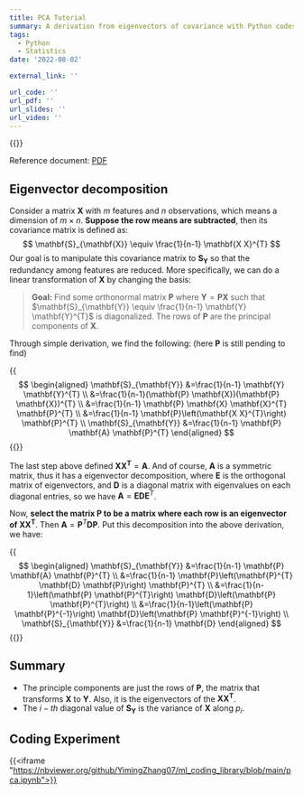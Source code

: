 ```yaml
---
title: PCA Tutorial
summary: A derivation from eigenvectors of covariance with Python codes
tags:
  - Python
  - Statistics
date: '2022-08-02'

external_link: ''

url_code: ''
url_pdf: ''
url_slides: ''
url_video: ''
---
```


{{<toc>}}

Reference document: [PDF](./pca_tutorial.pdf)

## Eigenvector decomposition

Consider a matrix $\mathbf{X}$ with $m$ features and $n$ observations, which means a dimension of $m\times n$. **Suppose the row means are subtracted**, then its covariance matrix is defined as:
$$
\mathbf{S}_{\mathbf{X}} \equiv \frac{1}{n-1} \mathbf{X X}^{T}
$$
Our goal is to manipulate this covariance matrix to $\mathbf{S_Y}$ so that the redundancy among features are reduced. More specifically, we can do a linear transformation of $\mathbf{X}$ by changing the basis:

>   **Goal:** Find some orthonormal matrix $\mathbf{P}$ where $\mathbf{Y}=\mathbf{P} \mathbf{X}$ such that $\mathbf{S}_{\mathbf{Y}} \equiv \frac{1}{n-1} \mathbf{Y} \mathbf{Y}^{T}$ is diagonalized. The rows of $\mathbf{P}$ are the principal components of $\mathbf{X}$.

Through simple derivation, we find the following: (here $\mathbf{P}$ is still pending to find)

{{<math>}}
$$
\begin{aligned}
\mathbf{S}_{\mathbf{Y}} &=\frac{1}{n-1} \mathbf{Y} \mathbf{Y}^{T} \\
&=\frac{1}{n-1}(\mathbf{P} \mathbf{X})(\mathbf{P} \mathbf{X})^{T} \\
&=\frac{1}{n-1} \mathbf{P} \mathbf{X} \mathbf{X}^{T} \mathbf{P}^{T} \\
&=\frac{1}{n-1} \mathbf{P}\left(\mathbf{X X}^{T}\right) \mathbf{P}^{T} \\
\mathbf{S}_{\mathbf{Y}} &=\frac{1}{n-1} \mathbf{P} \mathbf{A} \mathbf{P}^{T}
\end{aligned}
$$
{{</math>}}

The last step above defined $\mathbf{XX^T}=\mathbf{A}$. And of course, $\mathbf{A}$ is a symmetric matrix, thus it has a eigenvector decomposition, where $\mathbf{E}$ is the orthogonal matrix of eigenvectors, and $\mathbf{D}$ is a diagonal matrix with eigenvalues on each diagonal entries, so we have $\mathbf{A} = \mathbf{E D E}^{T}$.

Now, **select the matrix $\mathbf{P}$ to be a matrix where each row is an eigenvector of $\mathbf{XX^T}$**. Then $\mathbf{A}=\mathbf{P}^{T} \mathbf{D} \mathbf{P}$. Put this decomposition into the above derivation, we have:

{{<math>}}
$$
\begin{aligned}
\mathbf{S}_{\mathbf{Y}} &=\frac{1}{n-1} \mathbf{P} \mathbf{A} \mathbf{P}^{T} \\
&=\frac{1}{n-1} \mathbf{P}\left(\mathbf{P}^{T} \mathbf{D} \mathbf{P}\right) \mathbf{P}^{T} \\
&=\frac{1}{n-1}\left(\mathbf{P} \mathbf{P}^{T}\right) \mathbf{D}\left(\mathbf{P} \mathbf{P}^{T}\right) \\
&=\frac{1}{n-1}\left(\mathbf{P} \mathbf{P}^{-1}\right) \mathbf{D}\left(\mathbf{P} \mathbf{P}^{-1}\right) \\
\mathbf{S}_{\mathbf{Y}} &=\frac{1}{n-1} \mathbf{D}
\end{aligned}
$$
{{</math>}}

## Summary

-   The principle components are just the rows of $\mathbf{P}$, the matrix that transforms $\mathbf{X}$ to $\mathbf{Y}$. Also, it is the eigenvectors of the $\mathbf{XX^T}$.
-    The $i-th$ diagonal value of $\mathbf{S_Y}$ is the variance of $\mathbf{X}$ along $p_i$.

## Coding Experiment

{{<iframe "https://nbviewer.org/github/YimingZhang07/ml_coding_library/blob/main/pca.ipynb">}}
